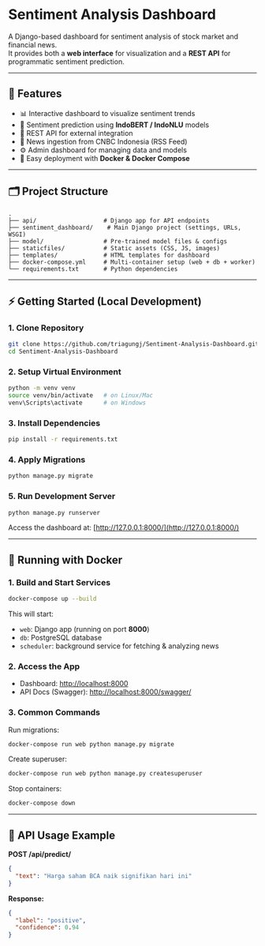 # Sentiment Analysis Dashboard

A Django-based dashboard for sentiment analysis of stock market and financial news.  
It provides both a **web interface** for visualization and a **REST API** for programmatic sentiment prediction.

---

## 🚀 Features

- 📊 Interactive dashboard to visualize sentiment trends
- 🤖 Sentiment prediction using **IndoBERT / IndoNLU** models
- 🔗 REST API for external integration
- 📰 News ingestion from CNBC Indonesia (RSS Feed)
- ⚙️ Admin dashboard for managing data and models
- 🐳 Easy deployment with **Docker & Docker Compose**

---

## 🗂️ Project Structure

```
.
├── api/                   # Django app for API endpoints
├── sentiment_dashboard/    # Main Django project (settings, URLs, WSGI)
├── model/                 # Pre-trained model files & configs
├── staticfiles/           # Static assets (CSS, JS, images)
├── templates/             # HTML templates for dashboard
├── docker-compose.yml     # Multi-container setup (web + db + worker)
└── requirements.txt       # Python dependencies
```

---

## ⚡ Getting Started (Local Development)

### 1. Clone Repository

```bash
git clone https://github.com/triagungj/Sentiment-Analysis-Dashboard.git
cd Sentiment-Analysis-Dashboard
```

### 2. Setup Virtual Environment

```bash
python -m venv venv
source venv/bin/activate   # on Linux/Mac
venv\Scripts\activate      # on Windows
```

### 3. Install Dependencies

```bash
pip install -r requirements.txt
```

### 4. Apply Migrations

```bash
python manage.py migrate
```

### 5. Run Development Server

```bash
python manage.py runserver
```

Access the dashboard at: [http://127.0.0.1:8000/](http://127.0.0.1:8000/)

---

## 🐳 Running with Docker

### 1. Build and Start Services

```bash
docker-compose up --build
```

This will start:

- `web`: Django app (running on port **8000**)
- `db`: PostgreSQL database
- `scheduler`: background service for fetching & analyzing news

### 2. Access the App

- Dashboard: [http://localhost:8000](http://localhost:8000)
- API Docs (Swagger): [http://localhost:8000/swagger/](http://localhost:8000/swagger/)

### 3. Common Commands

Run migrations:

```bash
docker-compose run web python manage.py migrate
```

Create superuser:

```bash
docker-compose run web python manage.py createsuperuser
```

Stop containers:

```bash
docker-compose down
```

---

## 📡 API Usage Example

**POST /api/predict/**

```json
{
  "text": "Harga saham BCA naik signifikan hari ini"
}
```

**Response:**

```json
{
  "label": "positive",
  "confidence": 0.94
}
```
